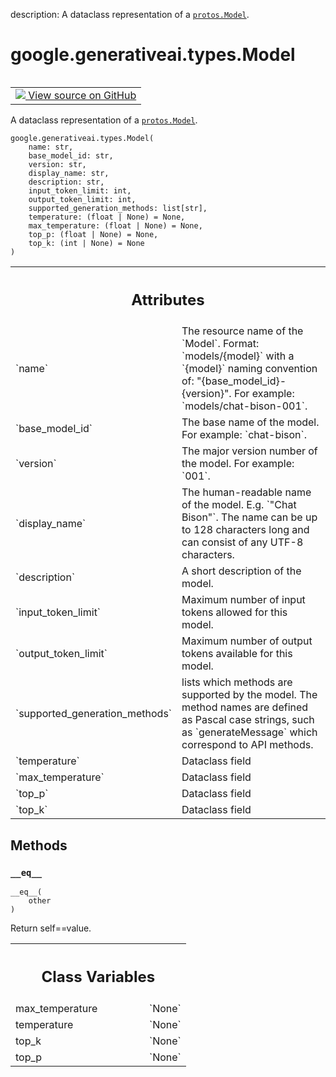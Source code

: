 description: A dataclass representation of a <a href="../../../google/generativeai/protos/Model.md"><code>protos.Model</code></a>.

<div itemscope itemtype="http://developers.google.com/ReferenceObject">
<meta itemprop="name" content="google.generativeai.types.Model" />
<meta itemprop="path" content="Stable" />
<meta itemprop="property" content="__eq__"/>
<meta itemprop="property" content="__init__"/>
<meta itemprop="property" content="max_temperature"/>
<meta itemprop="property" content="temperature"/>
<meta itemprop="property" content="top_k"/>
<meta itemprop="property" content="top_p"/>
</div>

# google.generativeai.types.Model

<!-- Insert buttons and diff -->

<table class="tfo-notebook-buttons tfo-api nocontent" align="left">
<td>
  <a target="_blank" href="https://github.com/google/generative-ai-python/blob/master/google/generativeai/types/model_types.py#L91-L122">
    <img src="https://www.tensorflow.org/images/GitHub-Mark-32px.png" />
    View source on GitHub
  </a>
</td>
</table>



A dataclass representation of a <a href="../../../google/generativeai/protos/Model.md"><code>protos.Model</code></a>.

<pre class="devsite-click-to-copy prettyprint lang-py tfo-signature-link">
<code>google.generativeai.types.Model(
    name: str,
    base_model_id: str,
    version: str,
    display_name: str,
    description: str,
    input_token_limit: int,
    output_token_limit: int,
    supported_generation_methods: list[str],
    temperature: (float | None) = None,
    max_temperature: (float | None) = None,
    top_p: (float | None) = None,
    top_k: (int | None) = None
)
</code></pre>



<!-- Placeholder for "Used in" -->




<!-- Tabular view -->
 <table class="responsive fixed orange">
<colgroup><col width="214px"><col></colgroup>
<tr><th colspan="2"><h2 class="add-link">Attributes</h2></th></tr>

<tr>
<td>
`name`<a id="name"></a>
</td>
<td>
The resource name of the `Model`. Format: `models/{model}` with a `{model}` naming
convention of: "{base_model_id}-{version}". For example: `models/chat-bison-001`.
</td>
</tr><tr>
<td>
`base_model_id`<a id="base_model_id"></a>
</td>
<td>
The base name of the model. For example: `chat-bison`.
</td>
</tr><tr>
<td>
`version`<a id="version"></a>
</td>
<td>
 The major version number of the model. For example: `001`.
</td>
</tr><tr>
<td>
`display_name`<a id="display_name"></a>
</td>
<td>
The human-readable name of the model. E.g. `"Chat Bison"`. The name can be up
to 128 characters long and can consist of any UTF-8 characters.
</td>
</tr><tr>
<td>
`description`<a id="description"></a>
</td>
<td>
A short description of the model.
</td>
</tr><tr>
<td>
`input_token_limit`<a id="input_token_limit"></a>
</td>
<td>
Maximum number of input tokens allowed for this model.
</td>
</tr><tr>
<td>
`output_token_limit`<a id="output_token_limit"></a>
</td>
<td>
Maximum number of output tokens available for this model.
</td>
</tr><tr>
<td>
`supported_generation_methods`<a id="supported_generation_methods"></a>
</td>
<td>
lists which methods are supported by the model. The method
names are defined as Pascal case strings, such as `generateMessage` which correspond to
API methods.
</td>
</tr><tr>
<td>
`temperature`<a id="temperature"></a>
</td>
<td>
Dataclass field
</td>
</tr><tr>
<td>
`max_temperature`<a id="max_temperature"></a>
</td>
<td>
Dataclass field
</td>
</tr><tr>
<td>
`top_p`<a id="top_p"></a>
</td>
<td>
Dataclass field
</td>
</tr><tr>
<td>
`top_k`<a id="top_k"></a>
</td>
<td>
Dataclass field
</td>
</tr>
</table>



## Methods

<h3 id="__eq__"><code>__eq__</code></h3>

<pre class="devsite-click-to-copy prettyprint lang-py tfo-signature-link">
<code>__eq__(
    other
)
</code></pre>

Return self==value.






<!-- Tabular view -->
 <table class="responsive fixed orange">
<colgroup><col width="214px"><col></colgroup>
<tr><th colspan="2"><h2 class="add-link">Class Variables</h2></th></tr>

<tr>
<td>
max_temperature<a id="max_temperature"></a>
</td>
<td>
`None`
</td>
</tr><tr>
<td>
temperature<a id="temperature"></a>
</td>
<td>
`None`
</td>
</tr><tr>
<td>
top_k<a id="top_k"></a>
</td>
<td>
`None`
</td>
</tr><tr>
<td>
top_p<a id="top_p"></a>
</td>
<td>
`None`
</td>
</tr>
</table>

